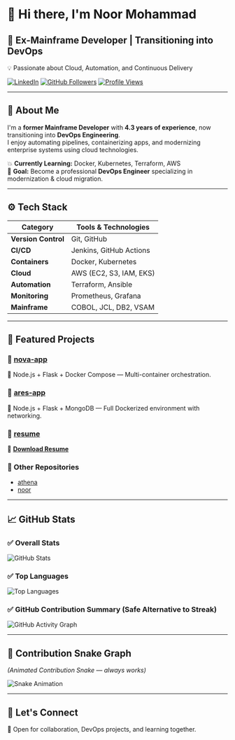 # 👋 Hi there, I'm Noor Mohammad  

## 💼 Ex-Mainframe Developer | Transitioning into DevOps  
💡 Passionate about Cloud, Automation, and Continuous Delivery  

[![LinkedIn](https://img.shields.io/badge/LinkedIn-blue?logo=linkedin&logoColor=white)](https://www.linkedin.com/in/noor-mohammad-828669275)
[![GitHub Followers](https://img.shields.io/github/followers/noormohammad161996-cloud?label=Follow&style=social)](https://github.com/noormohammad161996-cloud)
[![Profile Views](https://komarev.com/ghpvc/?username=noormohammad161996-cloud&label=Profile%20Views&color=0e75b6&style=flat)](https://github.com/noormohammad161996-cloud)

---

## 🎯 About Me  

I'm a **former Mainframe Developer** with **4.3 years of experience**, now transitioning into **DevOps Engineering**.  
I enjoy automating pipelines, containerizing apps, and modernizing enterprise systems using cloud technologies.  

💥 **Currently Learning:** Docker, Kubernetes, Terraform, AWS  
🎯 **Goal:** Become a professional **DevOps Engineer** specializing in modernization & cloud migration.

---

## ⚙️ Tech Stack  

| Category | Tools & Technologies |
|-----------|----------------------|
| **Version Control** | Git, GitHub |
| **CI/CD** | Jenkins, GitHub Actions |
| **Containers** | Docker, Kubernetes |
| **Cloud** | AWS (EC2, S3, IAM, EKS) |
| **Automation** | Terraform, Ansible |
| **Monitoring** | Prometheus, Grafana |
| **Mainframe** | COBOL, JCL, DB2, VSAM |

---

## 📂 Featured Projects  

### 🔹 [nova-app](https://github.com/noormohammad161996-cloud/nova-app)  
🧱 Node.js + Flask + Docker Compose — Multi-container orchestration.

### 🔹 [ares-app](https://github.com/noormohammad161996-cloud/ares-app)  
🧱 Node.js + Flask + MongoDB — Full Dockerized environment with networking.

### 🔹 [resume](https://github.com/noormohammad161996-cloud/resume)  
📄 **[Download Resume](https://github.com/noormohammad161996-cloud/resume/blob/main/Noor_DEV%2BM_CV.pdf)**  

### 🔹 Other Repositories  
- [athena](https://github.com/noormohammad161996-cloud/athena)  
- [noor](https://github.com/noormohammad161996-cloud/noor)

---

## 📈 GitHub Stats  

### ✅ Overall Stats  
![GitHub Stats](https://github-readme-stats.vercel.app/api?username=noormohammad161996-cloud&show_icons=true&theme=tokyonight)

### ✅ Top Languages  
![Top Languages](https://github-readme-stats.vercel.app/api/top-langs/?username=noormohammad161996-cloud&layout=compact&theme=tokyonight)

### ✅ GitHub Contribution Summary (Safe Alternative to Streak)
![GitHub Activity Graph](https://github-readme-activity-graph.vercel.app/graph?username=noormohammad161996-cloud&theme=tokyo-night)

---

## 🐍 Contribution Snake Graph  
_(Animated Contribution Snake — always works)_

![Snake Animation](https://github.com/noormohammad161996-cloud/noormohammad161996-cloud/blob/output/github-contribution-grid-snake.svg)

---

## 🤝 Let's Connect  
📩 Open for collaboration, DevOps projects, and learning together.
